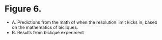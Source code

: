 # Figure 6. 
* A. Predictions from the math of when the resolution limit kicks in, based on the mathematics of bicliques. 
* B. Results from biclique experiment


